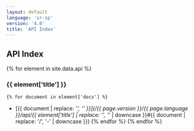 ```yaml
---
layout: default
language: 'sr-sp'
version: '4.0'
title: 'API Index'
---
```


## API Index
{% for element in site.data.api %}
### {{ element['title'] }}
    {% for document in element['docs'] %}
* [{{ document | replace: '_', '\' }}](/{{ page.version }}/{{ page.language }}/api/{{ element['title'] | replace: '\', '_' | downcase }}#{{ document | replace: '/', '-' | downcase }})
    {% endfor %}
{% endfor %}
